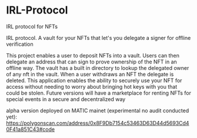 # IRL-Protocol
IRL protocol for NFTs

IRL protocol. A vault for your NFTs that let's you delegate a signer for offline verification

This project enables a user to deposit NFTs into a vault. Users can then delegate an address that can sign to prove ownership of the NFT in an offline way. The vault  has a built in directory to lookup the delegated owner of any nft in the vault. When a user withdraws an NFT the delegate is deleted. This application enables the ability to securely use your NFT for access without needing to worry about bringing hot keys with you that could be stolen. Future versions will have a marketplace for renting NFTs for special events in a secure and decentralized way



alpha version deployed on MATIC mainet (experimental no audit conducted yet):
https://polygonscan.com/address/0x8F9Db7154c53463D63D44d5693Cd40F41a851C43#code
